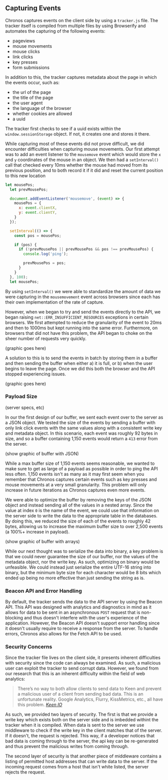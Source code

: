 ## Capturing Events
Chronos captures events on the client side by using a `tracker.js` file. The tracker itself is compiled from multiple files by using Browserify and automates the capturing of the following events:
* pageviews
* mouse movements
* mouse clicks
* link clicks
* key presses
* form submissions

In addition to this, the tracker captures metadata about the page in which the events occur, such as:
* the url of the page
* the title of the page
* the user agent
* the language of the browser
* whether cookies are allowed
* a uuid

The tracker first checks to see if a uuid exists within the `window.sessionStorage` object. If not, it creates one and stores it there.

While capturing most of these events did not prove difficult, we did encounter difficulties when capturing mouse movements. Our first attempt was to add an event listener to the `mousemove` event which would store the `x` and `y` coordinates of the mouse in an object. We then had a `setInterval()` call that checked every 10ms whether the mouse had moved from its previous position, and to both record it if it did and reset the current position to this new location
```javascript
let mousePos;
  let prevMousePos;

  document.addEventListener('mousemove', (event) => {
    mousePos = {
      x: event.clientX,
      y: event.clientY,
    }
  });

  setInterval(() => {
    const pos = mousePos;

    if (pos) {
      if (!prevMousePos || prevMousePos && pos !== prevMousePos) {
        console.log('ping');

        prevMousePos = pos;
      }
    }
  }, 100);
  let mousePos;
```
By using `setInterval()` we were able to standardize the amount of data we were capturing in the `mousemovement` event across browsers since each has their own implementation of the rate of capture.

However, when we began to try and send the events directly to the API, we began raising `net::ERR_INSUFFICIENT_RESOURCES` exceptions in certain browsers. We first attempted to reduce the granularity of the event to 20ms and then to 1000ms but kept running into the same error. Furthermore, on browsers that did not have this problem, the API began to choke on the sheer number of requests very quickly.

(graphic goes here)

A solution to this is to send the events in batch by storing them in a buffer and then sending the buffer when either a) it is full, or b) when the user begins to leave the page. Once we did this both the browser and the API stopped experiencing issues.

(graphic goes here)

### Payload Size
(server specs, etc)

In our the first design of our buffer, we sent each event over to the server as a JSON object. We tested the size of the events by sending a buffer with only link click events with the same values along with a consistent write key and metadata object. In this scenario, each event was roughly 92 bytes in size, and so a buffer containing 1,150 events would return a `413` error from the server.

(show graphic of buffer with JSON)

While a max buffer size of 1,150 events seems reasonable, we wanted to make sure to get as large of a payload as possible in order to ping the API less often. 1,150 events isn't as many as it may first seem when you remember that Chronos captures certain events such as key presses and mouse movements at a very small granularity. This problem will only increase in future iterations as Chronos captures even more events.

We were able to optimize the buffer by removing the keys of the JSON object and instead sending all of the values in a nested array. Since the value at index `0` is the name of the event, we could use that information on the server side to write the data to the appropriate table in the databases. By doing this, we reduced the size of each of the events to roughly 42 bytes, allowing us to increase the maximum buffer size to over 2,500 events (a 100%+ increase in payload).

(show graphic of buffer with arrays)

While our next thought was to serialize the data into binary, a key problem is that we could never guarantee the size of our buffer, nor the values of the metadata object, nor the write key. As such, optimizing on binary would be unfeasible. We could instead just serialize the entire UTF-16 string into binary, but the minimum byte size for each character would be 8 bits which ended up being no more effective than just sending the string as is.

### Beacon API and Error Handling
By default, the tracker sends the data to the API server by using the Beacon API. This API was designed with analytics and diagnostics in mind as it allows for data to be sent in an asynchronous `POST` request that is non-blocking and thus doesn't interfere with the user's experience of the application. However, the Beacon API doesn't support error handling since it doesn't usually require to receive a response from the server. To handle errors, Chronos also allows for the Fetch API to be used.

### Security Concerns
Since the tracker file lives on the client side, it presents inherent difficulties with security since the code can always be examined. As such, a malicious user can exploit the tracker to send corrupt data. However, we found from our research that this is an inherent difficulty within the field of web analytics:

> There’s no way to both allow clients to send data to Keen and prevent a malicious user of a client from sending bad data. This is an unfortunate reality. Google Analytics, Flurry, KissMetrics, etc., all have this problem. _[Keen IO](https://keen.io/docs/security/)_
>
As such, we provided two layers of security. The first is that we provide a write key which exists both on the server side and is imbedded withint the tracker when it is compiled. When data is sent to the server we use middleware to check if the write key in the client matches that of the server. If it doesn't, the request is rejected. This way, if a developer notices that bad data is coming through to the server, the api key can be re-generated and thus prevent the malicious writes from coming through.

The second layer of security is that another piece of middleware contains a listing of permitted host addresses that can write data to the server. If the incoming request comes from a host that isn't white listed, the server rejects the request. 
